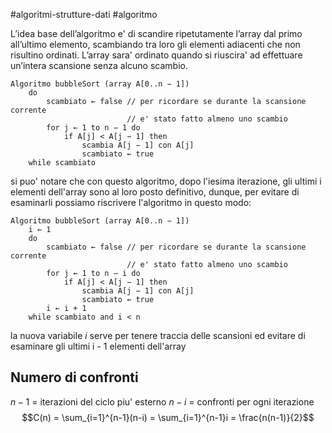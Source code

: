 #algoritmi-strutture-dati  #algoritmo 

L’idea base dell’algoritmo e' di scandire ripetutamente l’array dal primo all’ultimo elemento, scambiando tra loro gli elementi adiacenti che non risultino ordinati. L’array sara' ordinato quando si riuscira' ad effettuare un’intera scansione senza alcuno scambio.

```
Algoritmo bubbleSort (array A[0..n − 1])  
	do  
		scambiato ← false // per ricordare se durante la scansione corrente  
						  // e' stato fatto almeno uno scambio  
		for j ← 1 to n − 1 do  
			if A[j] < A[j − 1] then  
				scambia A[j − 1] con A[j]  
				scambiato ← true  
	while scambiato
```

si puo' notare che con questo algoritmo, dopo l'iesima iterazione, gli ultimi i elementi dell'array sono al loro posto definitivo, dunque, per evitare di esaminarli possiamo riscrivere l'algoritmo in questo modo:

```
Algoritmo bubbleSort (array A[0..n − 1])  
	i ← 1
	do  
		scambiato ← false // per ricordare se durante la scansione corrente  
						  // e' stato fatto almeno uno scambio  
		for j ← 1 to n − i do  
			if A[j] < A[j − 1] then  
				scambia A[j − 1] con A[j]  
				scambiato ← true
		i ← i + 1
	while scambiato and i < n
```

la nuova variabile $i$ serve per tenere traccia delle scansioni ed evitare di esaminare gli ultimi  i - 1 elementi dell'array

## Numero di confronti

$n - 1$ = iterazioni del ciclo piu' esterno
$n - i$ = confronti per ogni iterazione
$$C(n) = \sum_{i=1}^{n-1}(n-i) = \sum_{i=1}^{n-1}i = \frac{n(n-1)}{2}$$
